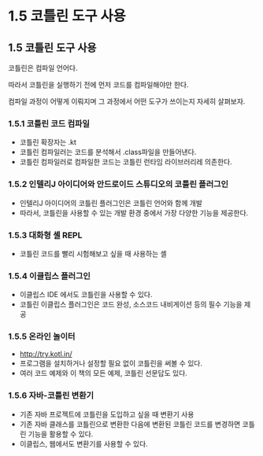 # 1.5 코틀린 도구 사용

## 1.5 코틀린 도구 사용

코틀린은 컴파일 언어다.

따라서 코틀린을 실행하기 전에 먼저 코드를 컴파일해야만 한다.

컴파일 과정이 어떻게 이뤄지며 그 과정에서 어떤 도구가 쓰이는지 자세히 살펴보자.

### 1.5.1 코틀린 코드 컴파일

- 코틀린 확장자는 .kt
- 코틀린 컴파일러는 코드를 분석해서 .class파일을 만들어낸다.
- 코틀린 컴파일러로 컴파일한 코드는 코틀린 런타임 라이브러리레 의존한다.

### 1.5.2 인텔리J 아이디어와 안드로이드 스튜디오의 코틀린 플러그인

- 인텔리J 아이디어의 코틀린 플러그인은 코틀린 언어와 함께 개발
- 따라서, 코틀린을 사용할 수 있는 개발 환경 중에서 가장 다양한 기능을 제공한다.

### 1.5.3 대화형 셸 REPL

- 코틀린 코드를 빨리 시험해보고 싶을 때 사용하는 셸

### 1.5.4 이클립스 플러그인

- 이클립스 IDE 에서도 코틀린을 사용할 수 있다.
- 코틀린 이클립스 플러그인은 코드 완성, 소스코드 내비게이션 등의 필수 기능을 제공

### 1.5.5 온라인 놀이터

- http://try.kotl.in/
- 프로그램을 설치하거나 설정할 필요 없이 코틀린을 써볼 수 있다.
- 여러 코드 예제와 이 책의 모든 예제, 코틀린 선문답도 있다.

### 1.5.6 자바-코틀린 변환기

- 기존 자바 프로젝트에 코틀린을 도입하고 싶을 때 변환기 사용
- 기존 자바 클래스를 코틀린으로 변환한 다음에 변환된 코틀린 코드를 변경하면 코틀린 기능을 활용할 수 있다.
- 이클립스, 웹에서도 변환기를 사용할 수 있다.